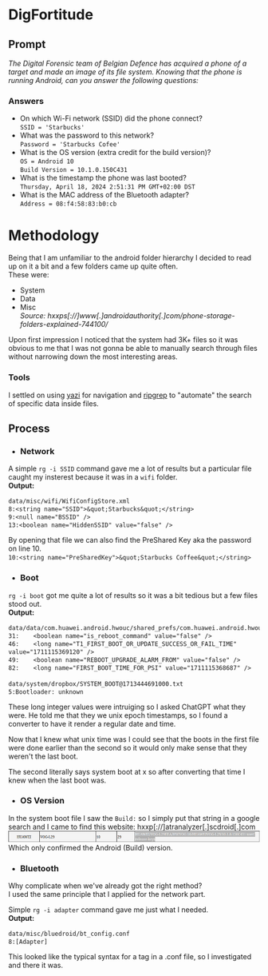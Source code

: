 # DigFortitude

## Prompt

*The Digital Forensic team of Belgian Defence has acquired a phone of a target and made an image of its file system.
Knowing that the phone is running Android, can you answer the following questions:*

### Answers

- On which Wi-Fi network (SSID) did the phone connect? \
`SSID = 'Starbucks'`
- What was the password to this network? \
`Password = 'Starbucks Cofee'`
- What is the OS version (extra credit for the build version)? \
`OS = Android 10` \
`Build Version = 10.1.0.150C431`
- What is the timestamp the phone was last booted? \
`Thursday, April 18, 2024 2:51:31 PM GMT+02:00 DST`
- What is the MAC address of the Bluetooth adapter? \
`Address = 08:f4:58:83:b0:cb`

# Methodology

Being that I am unfamiliar to the android folder hierarchy I decided to read up on it a bit and a few folders came up quite often.\
These were:
- System
- Data
- Misc\
*Source: hxxps[://]www[.]androidauthority[.]com/phone-storage-folders-explained-744100/*

Upon first impression I noticed that the system had 3K+ files so it was obvious to me that I was not gonna be able to manually search through files without narrowing down the most interesting areas.

### Tools

I settled on using [yazi](https://github.com/sxyazi/yazi) for navigation and [ripgrep](https://github.com/BurntSushi/ripgrep) to "automate" the search of specific data inside files.

## Process

- ### Network

A simple `rg -i SSID` command gave me a lot of results but a particular file caught my insterest because it was in a `wifi` folder. \
**Output:**
```
data/misc/wifi/WifiConfigStore.xml
8:<string name="SSID">&quot;Starbucks&quot;</string>
9:<null name="BSSID" />
13:<boolean name="HiddenSSID" value="false" />
```
By opening that file we can also find the PreShared Key aka the password on line 10.\
`10:<string name="PreSharedKey">&quot;Starbucks Coffee&quot;</string>`

- ### Boot

`rg -i boot` got me quite a lot of results so it was a bit tedious but a few files stood out.\
**Output:**
```
data/data/com.huawei.android.hwouc/shared_prefs/com.huawei.android.hwouc_preferences.xml
31:    <boolean name="is_reboot_command" value="false" />
46:    <long name="T1_FIRST_BOOT_OR_UPDATE_SUCCESS_OR_FAIL_TIME" value="1711115369120" />
49:    <boolean name="REBOOT_UPGRADE_ALARM_FROM" value="false" />
82:    <long name="FIRST_BOOT_TIME_FOR_PSI" value="1711115368687" />

data/system/dropbox/SYSTEM_BOOT@1713444691000.txt
5:Bootloader: unknown
```
These long integer values were intruiging so I asked ChatGPT what they were.
He told me that they we unix epoch timestamps, so I found a converter to have it render a regular date and time.

Now that I knew what unix time was I could see that the boots in the first file were done earlier than the second so it would only make sense that they weren't the last boot.

The second literally says system boot at x so after converting that time I knew when the last boot was.

- ### OS Version

In the system boot file I saw the `Build:` so I simply put that string in a google search and I came to find this website: hxxp[://]atranalyzer[.]scdroid[.]com
![img](assets/20240612_22h01m55s_grim.png)\
Which only confirmed the Android (Build) version.

- ### Bluetooth

Why complicate when we've already got the right method?\
I used the same principle that I applied for the network part.

Simple `rg -i adapter` command gave me just what I needed.\
**Output:**
```
data/misc/bluedroid/bt_config.conf
8:[Adapter]
```
This looked like the typical syntax for a tag in a .conf file, so I investigated and there it was.
